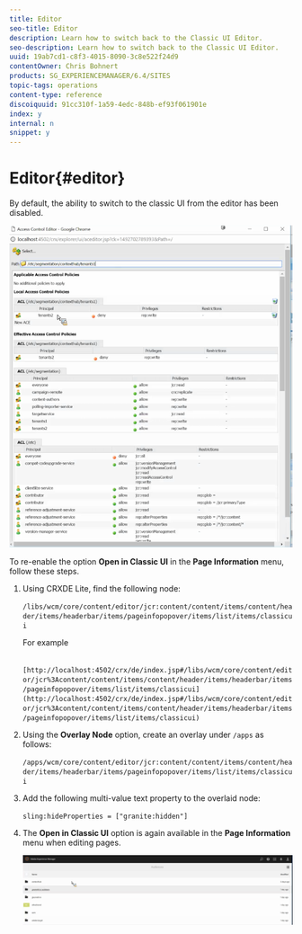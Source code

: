 ```yaml
---
title: Editor
seo-title: Editor
description: Learn how to switch back to the Classic UI Editor.
seo-description: Learn how to switch back to the Classic UI Editor.
uuid: 19ab7cd1-c8f3-4015-8090-3c8e522f24d9
contentOwner: Chris Bohnert
products: SG_EXPERIENCEMANAGER/6.4/SITES
topic-tags: operations
content-type: reference
discoiquuid: 91cc310f-1a59-4edc-848b-ef93f061901e
index: y
internal: n
snippet: y
---
```


# Editor{#editor}

By default, the ability to switch to the classic UI from the editor has been disabled.

![](assets/chlimage_1-10.png)

To re-enable the option **Open in Classic UI** in the **Page Information** menu, follow these steps.

1. Using CRXDE Lite, find the following node:

   `/libs/wcm/core/content/editor/jcr:content/content/items/content/header/items/headerbar/items/pageinfopopover/items/list/items/classicui`

   For example

   ` [http://localhost:4502/crx/de/index.jsp#/libs/wcm/core/content/editor/jcr%3Acontent/content/items/content/header/items/headerbar/items/pageinfopopover/items/list/items/classicui](http://localhost:4502/crx/de/index.jsp#/libs/wcm/core/content/editor/jcr%3Acontent/content/items/content/header/items/headerbar/items/pageinfopopover/items/list/items/classicui)`

1. Using the **Overlay Node** option, create an overlay under `/apps` as follows:

   `/apps/wcm/core/content/editor/jcr:content/content/items/content/header/items/headerbar/items/pageinfopopover/items/list/items/classicui`

1. Add the following multi-value text property to the overlaid node:

   `sling:hideProperties = ["granite:hidden"]`

1. The **Open in Classic UI** option is again available in the **Page Information** menu when editing pages.

   ![](assets/chlimage_1-11.png)

